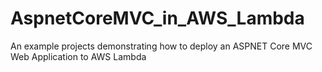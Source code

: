 # AspnetCoreMVC_in_AWS_Lambda
An example projects demonstrating how to deploy an ASPNET Core MVC Web Application to AWS Lambda
